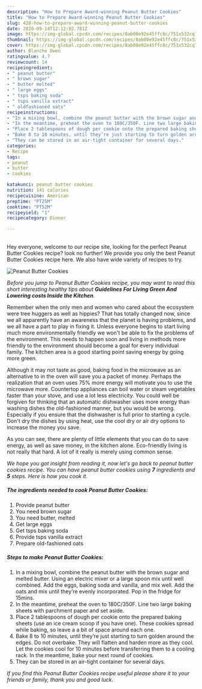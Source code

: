 ```yaml
---
description: "How to Prepare Award-winning Peanut Butter Cookies"
title: "How to Prepare Award-winning Peanut Butter Cookies"
slug: 428-how-to-prepare-award-winning-peanut-butter-cookies
date: 2020-09-14T12:12:02.781Z
image: https://img-global.cpcdn.com/recipes/8ab00e92e45ffc8c/751x532cq70/peanut-butter-cookies-recipe-main-photo.jpg
thumbnail: https://img-global.cpcdn.com/recipes/8ab00e92e45ffc8c/751x532cq70/peanut-butter-cookies-recipe-main-photo.jpg
cover: https://img-global.cpcdn.com/recipes/8ab00e92e45ffc8c/751x532cq70/peanut-butter-cookies-recipe-main-photo.jpg
author: Blanche Owen
ratingvalue: 4.7
reviewcount: 14
recipeingredient:
- " peanut butter"
- " brown sugar"
- " butter melted"
- " large eggs"
- " tsps baking soda"
- " tsps vanilla extract"
- " oldfashioned oats"
recipeinstructions:
- "In a mixing bowl, combine the peanut butter with the brown sugar and melted butter. Using an electric mixer or a large spoon mix until well combined. Add the eggs, baking soda and vanilla, and mix well. Add the oats and mix until they’re evenly incorporated. Pop in the fridge for 15mins."
- "In the meantime, preheat the oven to 180C/350F. Line two large baking sheets with parchment paper and set aside."
- "Place 2 tablespoons of dough per cookie onto the prepared baking sheets (use an ice cream scoop if you have one). These cookies spread while baking, so leave a a bit of space around each one."
- "Bake 8 to 10 minutes, until they’re just starting to turn golden around the edges. Do not overbake. They will flatten and harden more as they cool. Let the cookies cool for 10 minutes before transferring them to a cooling rack. In the meantime, bake your next round of cookies."
- "They can be stored in an air-tight container for several days."
categories:
- Recipe
tags:
- peanut
- butter
- cookies

katakunci: peanut butter cookies 
nutrition: 141 calories
recipecuisine: American
preptime: "PT25M"
cooktime: "PT52M"
recipeyield: "1"
recipecategory: Dinner

---
```

<br>
Hey everyone, welcome to our recipe site, looking for the perfect Peanut Butter Cookies recipe? look no further! We provide you only the best Peanut Butter Cookies recipe here. We also have wide variety of recipes to try.
<br>


![Peanut Butter Cookies](https://img-global.cpcdn.com/recipes/8ab00e92e45ffc8c/751x532cq70/peanut-butter-cookies-recipe-main-photo.jpg)

<i>Before you jump to Peanut Butter Cookies recipe, you may want to read this short interesting healthy tips about 
<strong>Guidelines For Living Green And Lowering costs Inside the Kitchen</strong>.</i>
</br>

Remember when the only men and women who cared about the ecosystem were tree huggers as well as hippies? That has totally changed now, since we all apparently have an awareness that the planet is having problems, and we all have a part to play in fixing it. Unless everyone begins to start living much more environmentally friendly we won't be able to fix the problems of the environment. This needs to happen soon and living in methods more friendly to the environment should become a goal for every individual family. The kitchen area is a good starting point saving energy by going more green.

Although it may not taste as good, baking food in the microwave as an alternative to in the oven will save you a packet of money. Perhaps the realization that an oven uses 75% more energy will motivate you to use the microwave more. Countertop appliances can boil water or steam vegetables faster than your stove, and use a lot less electricity. You could well be forgiven for thinking that an automatic dishwasher uses more energy than washing dishes the old-fashioned manner, but you would be wrong. Especially if you ensure that the dishwasher is full prior to starting a cycle. Don't dry the dishes by using heat, use the cool dry or air dry options to increase the money you save.

As you can see, there are plenty of little elements that you can do to save energy, as well as save money, in the kitchen alone. Eco-friendly living is not really that hard. A lot of it really is merely using common sense.


<i>We hope you got insight from reading it, now let's go back to peanut butter cookies recipe. You can have peanut butter cookies using <strong>7</strong> ingredients and <strong>5</strong> steps. Here is how you cook it.
</i>

##### The ingredients needed to cook Peanut Butter Cookies:

1. Provide  peanut butter
1. You need  brown sugar
1. You need  butter, melted
1. Get  large eggs
1. Get  tsps baking soda
1. Provide  tsps vanilla extract
1. Prepare  old-fashioned oats


##### Steps to make Peanut Butter Cookies:

1. In a mixing bowl, combine the peanut butter with the brown sugar and melted butter. Using an electric mixer or a large spoon mix until well combined. Add the eggs, baking soda and vanilla, and mix well. Add the oats and mix until they’re evenly incorporated. Pop in the fridge for 15mins.
1. In the meantime, preheat the oven to 180C/350F. Line two large baking sheets with parchment paper and set aside.
1. Place 2 tablespoons of dough per cookie onto the prepared baking sheets (use an ice cream scoop if you have one). These cookies spread while baking, so leave a a bit of space around each one.
1. Bake 8 to 10 minutes, until they’re just starting to turn golden around the edges. Do not overbake. They will flatten and harden more as they cool. Let the cookies cool for 10 minutes before transferring them to a cooling rack. In the meantime, bake your next round of cookies.
1. They can be stored in an air-tight container for several days.


<i>If you find this Peanut Butter Cookies recipe useful please share it to your friends or family, thank you and good luck.</i>
